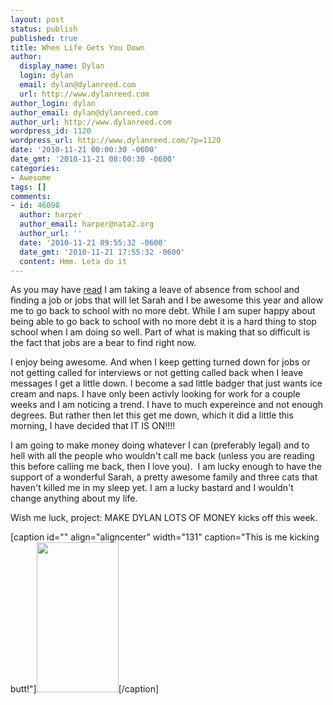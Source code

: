```yaml
---
layout: post
status: publish
published: true
title: When Life Gets You Down
author:
  display_name: Dylan
  login: dylan
  email: dylan@dylanreed.com
  url: http://www.dylanreed.com
author_login: dylan
author_email: dylan@dylanreed.com
author_url: http://www.dylanreed.com
wordpress_id: 1120
wordpress_url: http://www.dylanreed.com/?p=1120
date: '2010-11-21 00:00:30 -0600'
date_gmt: '2010-11-21 08:00:30 -0600'
categories:
- Awesome
tags: []
comments:
- id: 46098
  author: harper
  author_email: harper@nata2.org
  author_url: ''
  date: '2010-11-21 09:55:32 -0600'
  date_gmt: '2010-11-21 17:55:32 -0600'
  content: Hmm. Leta do it
---
```

<p>As you may have <a href="http://www.dylanreed.com/2010/11/09/at-times-i-wish-i-had-a-teleporter/">read</a> I am taking a leave of&nbsp;absence&nbsp;from school and finding a job or jobs that will let Sarah and I be awesome this year and allow me to go back to school with no more debt. While I am super happy about being able to go back to school with no more debt it is a hard thing to stop school when I am doing so well. Part of what is making that so difficult is the fact that jobs are a bear to find right now.</p>
<p>I enjoy being awesome. And when I keep getting turned down for jobs or not getting called for interviews or not getting called back when I leave messages I get a little down. I become a sad little badger that just wants ice cream and naps. I have only been activly looking for work for a couple weeks and I am noticing a trend. I have to much expereince and not enough degrees. But rather then let this get me down, which it did a little this morning, I have decided that IT IS ON!!!!</p>
<p>I am going to make money doing whatever I can (preferably legal) and to hell with all the people who wouldn't call me back (unless you are reading this before calling me back, then I love you). &nbsp;I am lucky enough to have the support of a wonderful Sarah, a pretty awesome family and three cats that haven't killed me in my sleep yet. I am a lucky bastard and I wouldn't change anything about my life.</p>
<p>Wish me luck, project: MAKE DYLAN LOTS OF MONEY kicks off this week.</p>
<p>[caption id="" align="aligncenter" width="131" caption="This is me kicking butt!"]<a href="http://farm6.static.flickr.com/5042/5193809882_f02dbb0b96_m.jpg"><img title="Ninja" src="http://farm6.static.flickr.com/5042/5193809882_f02dbb0b96_m.jpg" alt="" width="131" height="240" /></a>[/caption]</p>

